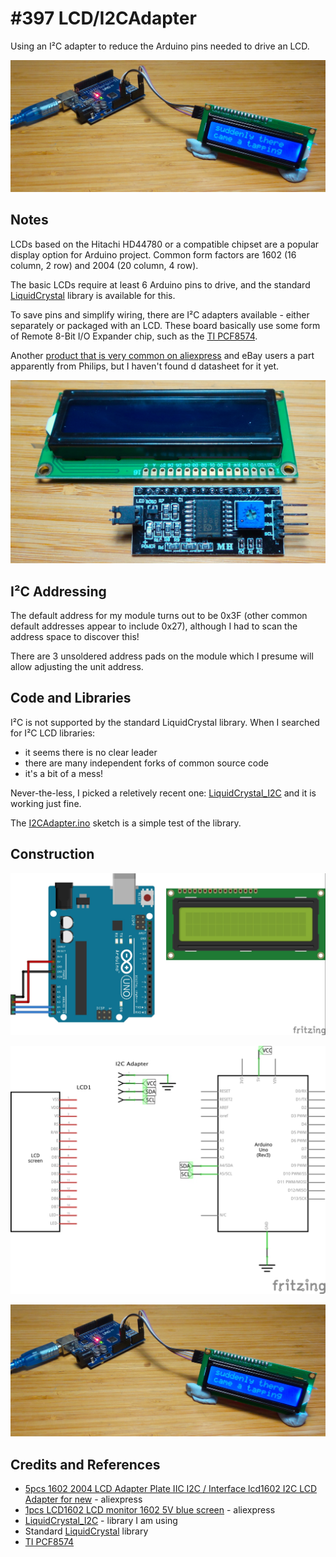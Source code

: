 # #397 LCD/I2CAdapter

Using an I²C adapter to reduce the Arduino pins needed to drive an LCD.

![Build](./assets/I2CAdapter_build.jpg?raw=true)

## Notes

LCDs based on the Hitachi HD44780 or a compatible chipset are a popular display option for Arduino project.
Common form factors are 1602 (16 column, 2 row) and 2004 (20 column, 4 row).

The basic LCDs require at least 6 Arduino pins to drive,
and the standard [LiquidCrystal](https://www.arduino.cc/en/Reference/LiquidCrystal) library is available for this.


To save pins and simplify wiring, there are I²C adapters available - either separately or packaged with an LCD.
These board basically use some form of Remote 8-Bit I/O Expander chip, such as the
[TI PCF8574](http://www.ti.com/product/PCF8574).

Another [product that is very common on aliexpress](https://www.aliexpress.com/item/32656254948.html) and eBay users a part apparently from Philips, but I haven't found d datasheet for it yet.

![module](./assets/module.jpg?raw=true)

## I²C Addressing

The default address for my module turns out to be 0x3F (other common default addresses appear to include 0x27),
although I had to scan the address space to discover this!

There are 3 unsoldered address pads on the module which I presume will allow adjusting the unit address.


## Code and Libraries

I²C is not supported by the standard LiquidCrystal library.
When I searched for I²C LCD libraries:

* it seems there is no clear leader
* there are many independent forks of common source code
* it's a bit of a mess!

Never-the-less, I picked a reletively recent one:
[LiquidCrystal_I2C](https://github.com/marcoschwartz/LiquidCrystal_I2C)
and it is working just fine.

The [I2CAdapter.ino](./I2CAdapter.ino) sketch is a simple test of the library.

## Construction

![Breadboard](./assets/I2CAdapter_bb.jpg?raw=true)

![Schematic](./assets/I2CAdapter_schematic.jpg?raw=true)

![Build](./assets/I2CAdapter_build.jpg?raw=true)

## Credits and References

* [5pcs 1602 2004 LCD Adapter Plate IIC I2C / Interface lcd1602 I2C LCD Adapter for new](https://www.aliexpress.com/item/32656254948.html) - aliexpress
* [1pcs LCD1602 LCD monitor 1602 5V blue screen](https://www.aliexpress.com/item/32663355189.html) - aliexpress
* [LiquidCrystal_I2C](https://github.com/marcoschwartz/LiquidCrystal_I2C) - library I am using
* Standard [LiquidCrystal](https://www.arduino.cc/en/Reference/LiquidCrystal) library
* [TI PCF8574](http://www.ti.com/product/PCF8574)

